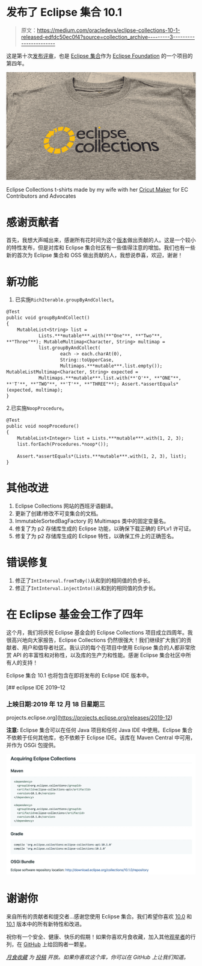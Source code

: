 # 发布了 Eclipse 集合 10.1

> 原文：<https://medium.com/oracledevs/eclipse-collections-10-1-released-edfdc50ec0f4?source=collection_archive---------3----------------------->

这是第十次[发布评审](https://projects.eclipse.org/projects/technology.collections/governance)，也是 [Eclipse 集合](https://github.com/eclipse/eclipse-collections)作为 [Eclipse Foundation](https://www.eclipse.org/) 的一个项目的第四年。

![](img/aa7736de7803cb24c31cce5a428a99a8.png)

Eclipse Collections t-shirts made by my wife with her [Cricut Maker](https://cricut.com/) for EC Contributors and Advocates

# 感谢贡献者

首先，我想大声喊出来，感谢所有花时间为这个[版本](https://github.com/eclipse/eclipse-collections/releases/tag/10.1.0)做出贡献的人。这是一个较小的特性发布，但是对库和 Eclipse 集合社区有一些值得注意的增加。我们也有一些新的首次为 Eclipse 集合和 OSS 做出贡献的人，我想说恭喜，欢迎，谢谢！

# 新功能

1.  已实施`RichIterable.groupByAndCollect`。

```
@Test
public void groupByAndCollect()
{
    MutableList<String> list =
            Lists.***mutable***.with(**"One"**, **"Two"**, **"Three"**); MutableMultimap<Character, String> multimap =
            list.groupByAndCollect(
                    each -> each.charAt(0),
                    String::toUpperCase,
                    Multimaps.***mutable***.list.empty()); MutableListMultimap<Character, String> expected =
            Multimaps.***mutable***.list.with(**'O'**, **"ONE"**, **'T'**, **"TWO"**, **'T'**, **"THREE"**); Assert.*assertEquals*(expected, multimap);
}
```

2.已实施`NoopProcedure`。

```
@Test
public void noopProcedure()
{
    MutableList<Integer> list = Lists.***mutable***.with(1, 2, 3);
    list.forEach(Procedures.*noop*());

    Assert.*assertEquals*(Lists.***mutable***.with(1, 2, 3), list);
}
```

# 其他改进

1.  Eclipse Collections 网站的西班牙语翻译。
2.  更新了创建/修改不可变集合的文档。
3.  ImmutableSortedBagFactory 的 Multimaps 类中的固定变量名。
4.  修复了为 p2 存储库生成的 Eclipse 功能，以确保下载正确的 EPLv1 许可证。
5.  修复了为 p2 存储库生成的 Eclipse 特性，以确保工件上的正确签名。

# 错误修复

1.  修正了`IntInterval.fromToBy()`从和到的相同值的负步长。
2.  修正了`IntInterval.injectInto()`从和到的相同值的负步长。

# 在 Eclipse 基金会工作了四年

这个月，我们将庆祝 Eclipse 基金会的 Eclipse Collections 项目成立四周年。我很高兴地向大家报告，Eclipse Collections 仍然很强大！我们继续扩大我们的贡献者、用户和倡导者社区。我认识的每个在项目中使用 Eclipse 集合的人都非常欣赏 API 的丰富性和对称性，以及库的生产力和性能。感谢 Eclipse 集合社区中所有人的支持！

Eclipse 集合 10.1 也将包含在即将发布的 Eclipse IDE 版本中。

 [## eclipse IDE 2019–12

### 上映日期:2019 年 12 月 18 日星期三

projects.eclipse.org](https://projects.eclipse.org/releases/2019-12) 

**注意:** Eclipse 集合可以在任何 Java 项目和任何 Java IDE 中使用。Eclipse 集合不依赖于任何其他库，也不依赖于 Eclipse IDE。该库在 Maven Central 中可用，并作为 OSGi 包提供。

![](img/f4be0ab4606cfe46b509327a3865eb97.png)

# 谢谢你

来自所有的贡献者和提交者…感谢您使用 Eclipse 集合。我们希望你喜欢 [10.0](/oracledevs/eclipse-collections-10-0-released-49bae6a4b4c6?source=friends_link&sk=a94837d5317ce2863be2c259fee8db41) 和 [10.1](https://github.com/eclipse/eclipse-collections/releases/tag/10.1.0) 版本中的所有新特性和改进。

祝你有一个安全、健康、快乐的假期！如果你喜欢月食收藏，加入其他[观星者](https://github.com/eclipse/eclipse-collections/stargazers)的行列，在 [GitHub](https://github.com/eclipse/eclipse-collections) 上给回购者一颗星。

[*月食收藏*](https://github.com/eclipse/eclipse-collections) *为* [*投稿*](https://github.com/eclipse/eclipse-collections/blob/master/CONTRIBUTING.md) *开放。如果你喜欢这个库，你可以在 GitHub 上让我们知道。*